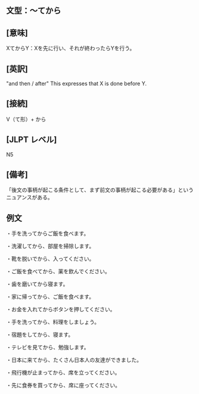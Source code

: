 ## 文型：〜てから

## [意味]

XてからY：Xを先に行い、それが終わったらYを行う。

## [英訳]
"and then / after"
This expresses that X is done before Y.

## [接続]
V（て形）+ から

## [JLPT レベル]
N5

## [備考]
「後文の事柄が起こる条件として、まず前文の事柄が起こる必要がある」というニュアンスがある。

## 例文

・手を洗ってからご飯を食べます。

・洗濯してから、部屋を掃除します。

・靴を脱いでから、入ってください。

・ご飯を食べてから、薬を飲んでください。

・歯を磨いてから寝ます。

・家に帰ってから、ご飯を食べます。

・お金を入れてからボタンを押してください。

・手を洗ってから、料理をしましょう。

・宿題をしてから、寝ます。

・テレビを見てから、勉強します。

・日本に来てから、たくさん日本人の友達ができました。

・飛行機が止まってから、席を立ってください。

・先に食券を買ってから、席に座ってください。
